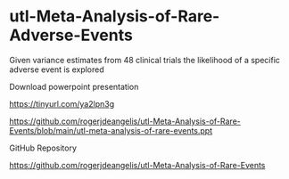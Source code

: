 # utl-Meta-Analysis-of-Rare-Adverse-Events
Given variance estimates from 48 clinical trials the likelihood of a specific adverse event is explored

Download powerpoint presentation

https://tinyurl.com/ya2lpn3g

https://github.com/rogerjdeangelis/utl-Meta-Analysis-of-Rare-Events/blob/main/utl-meta-analysis-of-rare-events.ppt



GitHub Repository

https://github.com/rogerjdeangelis/utl-Meta-Analysis-of-Rare-Events

